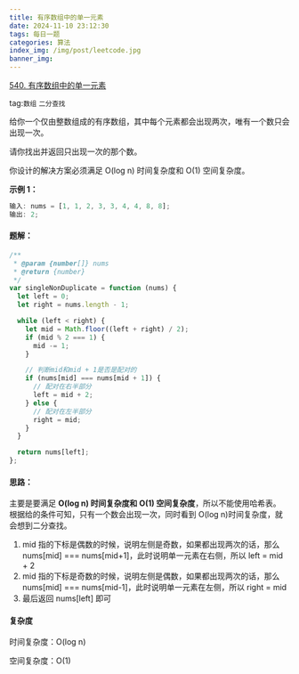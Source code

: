 ```yaml
---
title: 有序数组中的单一元素
date: 2024-11-10 23:12:30
tags: 每日一题
categories: 算法
index_img: /img/post/leetcode.jpg
banner_img:
---
```


[540. 有序数组中的单一元素](https://leetcode.cn/problems/single-element-in-a-sorted-array/description/?envType=daily-question&envId=2024-11-10)

tag:`数组` `二分查找`

给你一个仅由整数组成的有序数组，其中每个元素都会出现两次，唯有一个数只会出现一次。

请你找出并返回只出现一次的那个数。

你设计的解决方案必须满足 O(log n) 时间复杂度和 O(1) 空间复杂度。

**示例 1：**

```js
输入: nums = [1, 1, 2, 3, 3, 4, 4, 8, 8];
输出: 2;
```

#### 题解：

```js
/**
 * @param {number[]} nums
 * @return {number}
 */
var singleNonDuplicate = function (nums) {
  let left = 0;
  let right = nums.length - 1;

  while (left < right) {
    let mid = Math.floor((left + right) / 2);
    if (mid % 2 === 1) {
      mid -= 1;
    }

    // 判断mid和mid + 1是否是配对的
    if (nums[mid] === nums[mid + 1]) {
      // 配对在右半部分
      left = mid + 2;
    } else {
      // 配对在左半部分
      right = mid;
    }
  }

  return nums[left];
};
```

#### 思路：

主要是要满足 **O(log n) 时间复杂度和 O(1) 空间复杂度**，所以不能使用哈希表。
根据给的条件可知，只有一个数会出现一次，同时看到 O(log n)时间复杂度，就会想到二分查找。

1. mid 指的下标是偶数的时候，说明左侧是奇数，如果都出现两次的话，那么 nums[mid] === nums[mid+1]，此时说明单一元素在右侧，所以 left = mid + 2
2. mid 指的下标是奇数的时候，说明左侧是偶数，如果都出现两次的话，那么 nums[mid] === nums[mid-1]，此时说明单一元素在左侧，所以 right = mid
3. 最后返回 nums[left] 即可

#### 复杂度

时间复杂度：O(log n)

空间复杂度：O(1)
